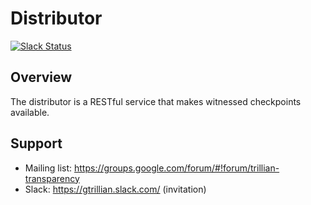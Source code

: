 # Distributor

[![Slack
Status](https://img.shields.io/badge/Slack-Chat-blue.svg)](https://gtrillian.slack.com/)

## Overview

The distributor is a RESTful service that makes witnessed checkpoints available.

## Support
* Mailing list: https://groups.google.com/forum/#!forum/trillian-transparency
* Slack: https://gtrillian.slack.com/ (invitation)
